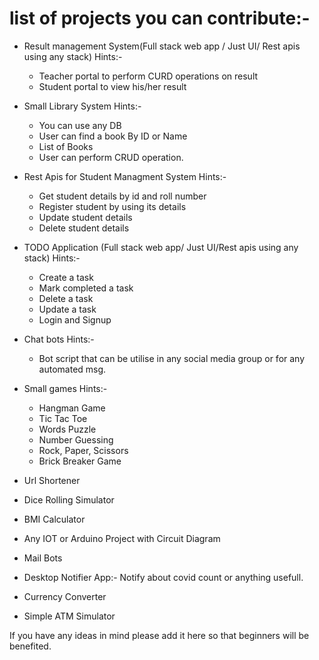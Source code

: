 # list of projects you can contribute:-

* Result management System(Full stack web app / Just UI/ Rest apis using any stack)
Hints:-
    * Teacher portal to perform CURD operations on result
    * Student portal to view his/her result
    
* Small Library System
Hints:- 
    * You can use any DB
    * User can find a book By ID or Name
    * List of Books
    * User can perform CRUD operation.


* Rest Apis for Student Managment System
Hints:- 
    * Get student details by id and roll number
    * Register student by using its details
    * Update student details
    * Delete student details


* TODO Application (Full stack web app/ Just UI/Rest apis using any stack)
Hints:-
    * Create a task
    * Mark completed a task
    * Delete a task
    * Update a task
    * Login and Signup

* Chat bots
Hints:- 
    * Bot script that can be utilise in any social media group or for any automated msg.
* Small games
Hints:-
    * Hangman Game 
    * Tic Tac Toe
    * Words Puzzle
    * Number Guessing
    * Rock, Paper, Scissors
    * Brick Breaker Game
* Url Shortener
* Dice Rolling Simulator
* BMI Calculator
* Any IOT or Arduino Project with Circuit Diagram
* Mail Bots
* Desktop Notifier App:- Notify about covid count or anything usefull.
* Currency Converter 
* Simple ATM Simulator


If you have any ideas in mind please add it here so that beginners will be benefited.
